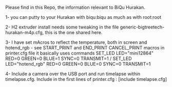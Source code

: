 Please find in this Repo, the information relevant to BiQu Hurakan.

1- you can putty to your Hurakan with biqu:biqu as much as with root:root

2- H2 extruder install needs some tweaking in the file generic-bigtreetech-hurakan-m4p.cfg, this is the one shared here.

3- I have set mAcros to reflect the temperature, both in screen and hotend_rgb - see START_PRINT and END_PRINT CANCEL_PRINT macros in printer.cfg file
  it basically uses commands     SET_LED LED="mini12864" RED=0 GREEN=0 BLUE=1 SYNC=0 TRANSMIT=1 /  SET_LED LED="hotend_rgb" RED=0 GREEN=0 BLUE=0 SYNC=0 TRANSMIT=1

4- Include a camera over the USB port and run timelapse within timelapse.cfg. Include in the first lines of printer.cfg : [include timelapse.cfg]
